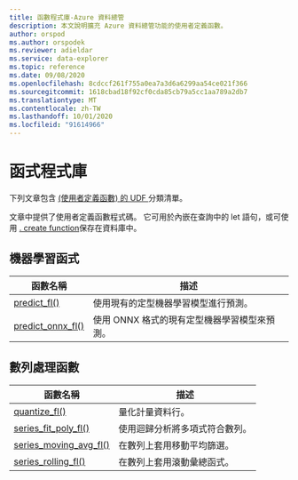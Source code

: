 ```yaml
---
title: 函數程式庫-Azure 資料總管
description: 本文說明擴充 Azure 資料總管功能的使用者定義函數。
author: orspod
ms.author: orspodek
ms.reviewer: adieldar
ms.service: data-explorer
ms.topic: reference
ms.date: 09/08/2020
ms.openlocfilehash: 8cdccf261f755a0ea7a3d6a6299aa54ce021f366
ms.sourcegitcommit: 1618cbad18f92cf0cda85cb79a5cc1aa789a2db7
ms.translationtype: MT
ms.contentlocale: zh-TW
ms.lasthandoff: 10/01/2020
ms.locfileid: "91614966"
---
```

# <a name="functions-library"></a>函式程式庫

下列文章包含 [ (使用者定義函數) 的 UDF ](../query/functions/user-defined-functions.md)分類清單。

文章中提供了使用者定義函數程式碼。  它可用於內嵌在查詢中的 let 語句，或可使用 [. create function](../management/create-function.md)保存在資料庫中。

## <a name="machine-learning-functions"></a>機器學習函式

|函數名稱     |描述                                          |
|-------------------------|--------------------------------------------------------|
|[predict_fl()](predict-fl.md)|使用現有的定型機器學習模型進行預測。 |
|[predict_onnx_fl()](predict-onnx-fl.md)| 使用 ONNX 格式的現有定型機器學習模型來預測。 |

## <a name="series-processing-functions"></a>數列處理函數

|函數名稱     |描述                                          |
|-------------------------|--------------------------------------------------------|
|[quantize_fl()](quantize-fl.md)|量化計量資料行。 |
|[series_fit_poly_fl()](series-fit-poly-fl.md)|使用迴歸分析將多項式符合數列。 |
|[series_moving_avg_fl()](series-moving-avg-fl.md)|在數列上套用移動平均篩選。 |
|[series_rolling_fl()](series-rolling-fl.md)|在數列上套用滾動彙總函式。 |
